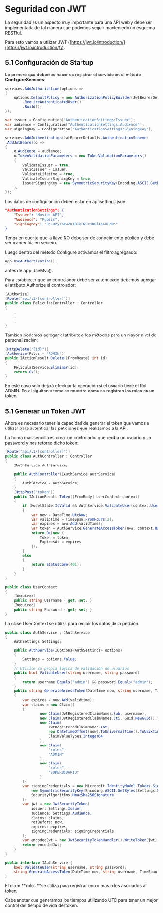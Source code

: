 # Seguridad con JWT

La seguridad es un aspecto muy importante para una API web y debe ser implementada de tal manera que podemos seguir manteniedo un esquema RESTful.

Para esto vamos a utilizar JWT \([https://jwt.io/introduction/](https://jwt.io/introduction/)\).

## 5.1 Configuración de Startup

Lo primero que debemos hacer es registrar el servicio en el método **ConfigureServices**:

```csharp
services.AddAuthorization(options =>
{
    options.DefaultPolicy = new AuthorizationPolicyBuilder(JwtBearerDefaults.AuthenticationScheme)
        .RequireAuthenticatedUser()
        .Build();
});

var issuer = Configuration["AuthenticationSettings:Issuer"];
var audience = Configuration["AuthenticationSettings:Audience"];
var signingKey = Configuration["AuthenticationSettings:SigningKey"];

services.AddAuthentication(JwtBearerDefaults.AuthenticationScheme)
.AddJwtBearer(o =>
{
    o.Audience = audience;
    o.TokenValidationParameters = new TokenValidationParameters()
    {
        ValidateIssuer = true,
        ValidIssuer = issuer,
        ValidateLifetime = true,
        ValidateIssuerSigningKey = true,
        IssuerSigningKey = new SymmetricSecurityKey(Encoding.ASCII.GetBytes(signingKey))
    };
});
```

Los datos de configuración deben estar en appsettings.json:

```json
"AuthenticationSettings": {
    "Issuer": "Movies API",
    "Audience": "Public",
    "SigningKey": "khCUzyz5DwZK1BIoTN0csKQl4o6xFd8h"
}
```

Tenga en cuenta que la llave NO debe ser de conocimiento público y debe ser mantenida en secreto.

Luego dentro del método Configure activamos el filtro agregando:

```csharp
app.UseAuthentication();
```

antes de app.UseMvc\(\).

Para establecer que un controlador debe ser autenticado debemos agregar el atributo Authorize al controlador:

```csharp
[Authorize]
[Route("api/v1/[controller]")]
public class PeliculasController : Controller
{
    .
    .
    .
}
```

Tambien podemos agregar el atributo a los métodos para un mayor nivel de personalización:

```csharp
[HttpDelete("{id}")]
[Authorize(Roles = "ADMIN")]
public IActionResult Delete([FromRoute] int id)
{
    PeliculasService.Eliminar(id);
    return Ok();
}
```

En este caso solo dejará efectuar la operación si el usuario tiene el Rol ADMIN. En el siguitente tema se muestra como se registran los roles en un token.

## 5.1 Generar un Token JWT

Ahora es necesario tener la capacidad de generar el token que vamos a utilizar para autenticar las peticiones que realizamos a la API.

La forma mas sencilla es crear un controlador que reciba un usuario y un password y nos retorne dicho token:

```csharp
[Route("api/v1/[controller]")]
public class AuthController : Controller
{
    IAuthService AuthService;

    public AuthController(IAuthService authService)
    {
        AuthService = authService;
    }
    [HttpPost("token")]
    public IActionResult Token([FromBody] UserContext context)
    {
        if (ModelState.IsValid && AuthService.ValidateUser(context.Username, context.Password))
        {
            var now = DateTime.UtcNow;
            var validTime = TimeSpan.FromHours(2);
            var expires = now.Add(validTime);
            var token = AuthService.GenerateAccessToken(now, context.Username, validTime);
            return Ok(new {
                Token = token,
                ExpiresAt = expires
            });
        }
        else
        {
            return StatusCode(401);
        }
    }
}

public class UserContext
{
    [Required]
    public string Username { get; set; }
    [Required]
    public string Password { get; set; }
}
```

La clase UserContext se utiliza para recibir los datos de la petición.

```csharp
public class AuthService : IAuthService
{
    AuthSettings Settings;

    public AuthService(IOptions<AuthSettings> options)
    {
        Settings = options.Value;
    }
    // Utilice su propia lógica de validación de usuarios
    public bool ValidateUser(string username, string password)
    {
        return username.Equals("admin") && password.Equals("admin");
    }
    public string GenerateAccessToken(DateTime now, string username, TimeSpan validtime)
    {
        var expires = now.Add(validtime);
        var claims = new Claim[]
        {
                new Claim(JwtRegisteredClaimNames.Sub, username),
                new Claim(JwtRegisteredClaimNames.Jti, Guid.NewGuid().ToString()),
                new Claim(
                    JwtRegisteredClaimNames.Iat,
                    new DateTimeOffset(now).ToUniversalTime().ToUnixTimeSeconds().ToString(),
                    ClaimValueTypes.Integer64
                ),
                new Claim(
                    "roles",
                    "ADMIN"
                ),
                new Claim(
                    "roles",
                    "SUPERUSUARIO"
                )
        };
        var signingCredentials = new Microsoft.IdentityModel.Tokens.SigningCredentials(
            new SymmetricSecurityKey(Encoding.ASCII.GetBytes(Settings.SigningKey)),
            SecurityAlgorithms.HmacSha256Signature
        );
        var jwt = new JwtSecurityToken(
            issuer: Settings.Issuer,
            audience: Settings.Audience,
            claims: claims,
            notBefore: now,
            expires: expires,
            signingCredentials: signingCredentials
        );
        var encodedJwt = new JwtSecurityTokenHandler().WriteToken(jwt);
        return encodedJwt;
    }
}

public interface IAuthService {
    bool ValidateUser(string username, string password);
    string GenerateAccessToken(DateTime now, string username, TimeSpan validtime);
}
```

El claim **roles **se utiliza para registrar uno o mas roles asociados al token.

Cabe anotar que generamos los tiempos utilizando UTC para tener un mejor control del tiempo de vida del token.

